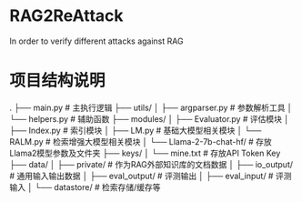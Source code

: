 # RAG2ReAttack
In order to verify different attacks against RAG

# 项目结构说明
.
├── main.py # 主执行逻辑
├── utils/
│ ├── argparser.py # 参数解析工具
│ └── helpers.py # 辅助函数
├── modules/
│ ├── Evaluator.py # 评估模块
│ ├── Index.py # 索引模块
│ ├── LM.py # 基础大模型相关模块
│ └── RALM.py # 检索增强大模型相关模块
│ └── Llama-2-7b-chat-hf/ # 存放Llama2模型参数及文件夹
├── keys/
│ └── mine.txt # 存放API Token Key
├── data/
│ ├── private/ # 作为RAG外部知识库的文档数据
│ ├── io_output/ # 通用输入输出数据
│ ├── eval_output/ # 评测输出
│ ├── eval_input/ # 评测输入
│ └── datastore/ # 检索存储/缓存等
